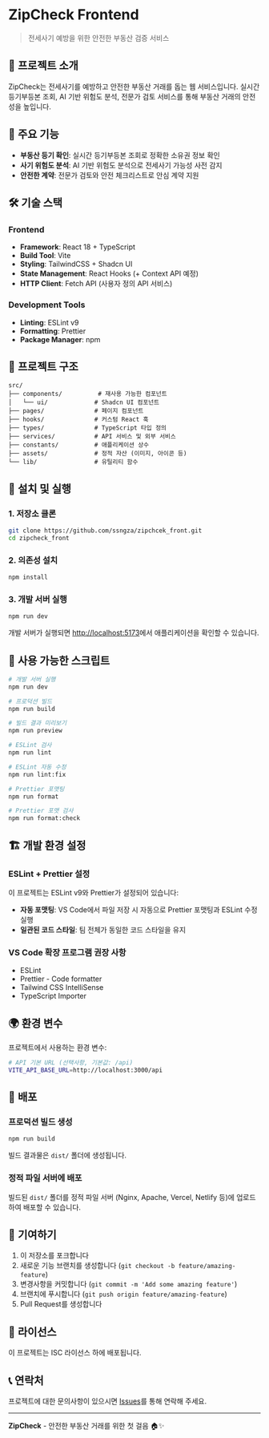 # ZipCheck Frontend

> 전세사기 예방을 위한 안전한 부동산 검증 서비스

## 📖 프로젝트 소개

ZipCheck는 전세사기를 예방하고 안전한 부동산 거래를 돕는 웹 서비스입니다. 실시간 등기부등본 조회, AI 기반 위험도 분석, 전문가 검토 서비스를 통해 부동산 거래의 안전성을 높입니다.

## 🚀 주요 기능

- **부동산 등기 확인**: 실시간 등기부등본 조회로 정확한 소유권 정보 확인
- **사기 위험도 분석**: AI 기반 위험도 분석으로 전세사기 가능성 사전 감지
- **안전한 계약**: 전문가 검토와 안전 체크리스트로 안심 계약 지원

## 🛠 기술 스택

### Frontend

- **Framework**: React 18 + TypeScript
- **Build Tool**: Vite
- **Styling**: TailwindCSS + Shadcn UI
- **State Management**: React Hooks (+ Context API 예정)
- **HTTP Client**: Fetch API (사용자 정의 API 서비스)

### Development Tools

- **Linting**: ESLint v9
- **Formatting**: Prettier
- **Package Manager**: npm

## 📁 프로젝트 구조

```
src/
├── components/          # 재사용 가능한 컴포넌트
│   └── ui/             # Shadcn UI 컴포넌트
├── pages/              # 페이지 컴포넌트
├── hooks/              # 커스텀 React 훅
├── types/              # TypeScript 타입 정의
├── services/           # API 서비스 및 외부 서비스
├── constants/          # 애플리케이션 상수
├── assets/             # 정적 자산 (이미지, 아이콘 등)
└── lib/                # 유틸리티 함수
```

## 🔧 설치 및 실행

### 1. 저장소 클론

```bash
git clone https://github.com/ssngza/zipchcek_front.git
cd zipcheck_front
```

### 2. 의존성 설치

```bash
npm install
```

### 3. 개발 서버 실행

```bash
npm run dev
```

개발 서버가 실행되면 [http://localhost:5173](http://localhost:5173)에서 애플리케이션을 확인할 수 있습니다.

## 📝 사용 가능한 스크립트

```bash
# 개발 서버 실행
npm run dev

# 프로덕션 빌드
npm run build

# 빌드 결과 미리보기
npm run preview

# ESLint 검사
npm run lint

# ESLint 자동 수정
npm run lint:fix

# Prettier 포맷팅
npm run format

# Prettier 포맷 검사
npm run format:check
```

## 🏗 개발 환경 설정

### ESLint + Prettier 설정

이 프로젝트는 ESLint v9와 Prettier가 설정되어 있습니다:

- **자동 포맷팅**: VS Code에서 파일 저장 시 자동으로 Prettier 포맷팅과 ESLint 수정 실행
- **일관된 코드 스타일**: 팀 전체가 동일한 코드 스타일을 유지

### VS Code 확장 프로그램 권장 사항

- ESLint
- Prettier - Code formatter
- Tailwind CSS IntelliSense
- TypeScript Importer

## 🌍 환경 변수

프로젝트에서 사용하는 환경 변수:

```bash
# API 기본 URL (선택사항, 기본값: /api)
VITE_API_BASE_URL=http://localhost:3000/api
```

## 🚦 배포

### 프로덕션 빌드 생성

```bash
npm run build
```

빌드 결과물은 `dist/` 폴더에 생성됩니다.

### 정적 파일 서버에 배포

빌드된 `dist/` 폴더를 정적 파일 서버 (Nginx, Apache, Vercel, Netlify 등)에 업로드하여 배포할 수 있습니다.

## 🤝 기여하기

1. 이 저장소를 포크합니다
2. 새로운 기능 브랜치를 생성합니다 (`git checkout -b feature/amazing-feature`)
3. 변경사항을 커밋합니다 (`git commit -m 'Add some amazing feature'`)
4. 브랜치에 푸시합니다 (`git push origin feature/amazing-feature`)
5. Pull Request를 생성합니다

## 📄 라이선스

이 프로젝트는 ISC 라이선스 하에 배포됩니다.

## 📞 연락처

프로젝트에 대한 문의사항이 있으시면 [Issues](https://github.com/ssngza/zipchcek_front/issues)를 통해 연락해 주세요.

---

**ZipCheck** - 안전한 부동산 거래를 위한 첫 걸음 🏠✨

